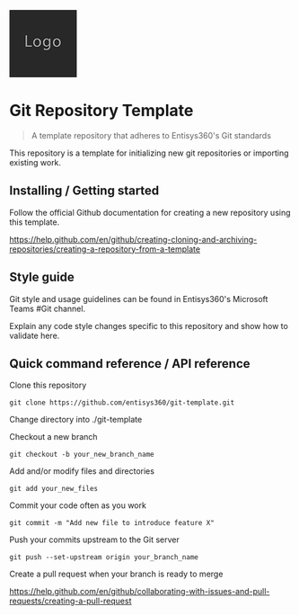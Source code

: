 ![Logo of the project](/docs/images/logo.sample.png)

# Git Repository Template
> A template repository that adheres to Entisys360's Git standards

This repository is a template for initializing new git repositories or importing existing work.


## Installing / Getting started

Follow the official Github documentation for creating a new repository using this template.

https://help.github.com/en/github/creating-cloning-and-archiving-repositories/creating-a-repository-from-a-template


## Style guide

Git style and usage guidelines can be found in Entisys360's Microsoft Teams #Git channel.

Explain any code style changes specific to this repository and show how to validate here.


## Quick command reference / API reference

Clone this repository
```shell
git clone https://github.com/entisys360/git-template.git
```

Change directory into ./git-template

Checkout a new branch
```shell
git checkout -b your_new_branch_name
```

Add and/or modify files and directories
```shell
git add your_new_files
```

Commit your code often as you work
```shell
git commit -m "Add new file to introduce feature X"
```

Push your commits upstream to the Git server
```shell
git push --set-upstream origin your_branch_name
```

Create a pull request when your branch is ready to merge 

https://help.github.com/en/github/collaborating-with-issues-and-pull-requests/creating-a-pull-request

